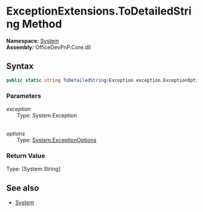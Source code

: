 # ExceptionExtensions.ToDetailedString Method  
**Namespace:** [System](System.md)  
**Assembly:** OfficeDevPnP.Core.dll  
## Syntax
```C#
public static string ToDetailedString(Exception exception,ExceptionOptions options)
```
### Parameters
*exception*  
&emsp;&emsp;Type: System.Exception  
&emsp;&emsp;  
  
*options*  
&emsp;&emsp;Type: [System.ExceptionOptions](System.ExceptionOptions.md) 
&emsp;&emsp;  
  
### Return Value
Type: [System.String]  

## See also
- [System](System.md)
